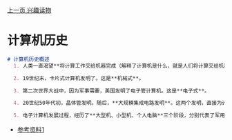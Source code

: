 [上一页 兴趣读物](兴趣读物.md)

# 计算机历史
``` md
# 计算机历史概述
  1. 人类一直渴望**将计算工作交给机器完成（解释了计算机是什么，就是人们将计算交给机器来完成，那这个机器就是计算机）**。

  2. 19世纪末，卡片式计算机发明了。这是**机械式**。

  3. 第二次世界大战中，因为军事需要，美国发明了电子管计算机。这是**电子式**。

  4. 20世纪50年代初，晶体管发明。随后，**大规模集成电路发明**。这两个发明，直接为计算机工业大发展开辟了道路。

  5. 电子计算机发展过程，经历了**大型机、小型机、个人电脑**三个阶段，分别代表了军用、商用和民用三个市场。
```
-  [参考资料1](https://www.ruanyifeng.com/blog/2005/01/it.html)